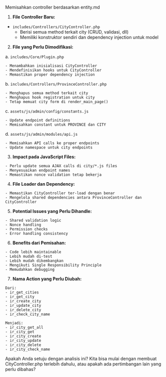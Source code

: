 Memisahkan controller berdasarkan entity.md

1. **File Controller Baru:**
- `includes/Controllers/CityController.php`
  - Berisi semua method terkait city (CRUD, validasi, dll)
  - Memiliki konstruktor sendiri dan dependency injection untuk model

2. **File yang Perlu Dimodifikasi:**

a. `includes/Core/Plugin.php`
```plaintext
- Menambahkan inisialisasi CityController
- Mendefinisikan hooks untuk CityController
- Memastikan proper dependency injection
```

b. `includes/Controllers/ProvinceController.php`
```plaintext
- Menghapus semua method terkait city
- Menghapus hook registration untuk city
- Tetap memuat city form di render_main_page()
```

c. `assets/js/admin/config/constants.js`
```plaintext
- Update endpoint definitions
- Memisahkan constant untuk PROVINCE dan CITY
```

d. `assets/js/admin/modules/api.js`
```plaintext
- Memisahkan API calls ke proper endpoints
- Update namespace untuk city endpoints
```

3. **Impact pada JavaScript Files:**
```plaintext
- Perlu update semua AJAX calls di city/*.js files
- Menyesuaikan endpoint names
- Memastikan nonce validation tetap bekerja
```

4. **File Loader dan Dependency:**
```plaintext
- Memastikan CityController ter-load dengan benar
- Mengelola shared dependencies antara ProvinceController dan CityController
```

5. **Potential Issues yang Perlu Dihandle:**
```plaintext
- Shared validation logic
- Nonce handling
- Permission checks
- Error handling consistency
```

6. **Benefits dari Pemisahan:**
```plaintext
- Code lebih maintainable
- Lebih mudah di-test
- Lebih mudah dikembangkan
- Mengikuti Single Responsibility Principle
- Memudahkan debugging
```

7. **Nama Action yang Perlu Diubah:**
```plaintext
Dari:
- ir_get_cities
- ir_get_city
- ir_create_city
- ir_update_city
- ir_delete_city
- ir_check_city_name

Menjadi:
- ir_city_get_all
- ir_city_get
- ir_city_create
- ir_city_update
- ir_city_delete
- ir_city_check_name
```

Apakah Anda setuju dengan analisis ini? Kita bisa mulai dengan membuat CityController.php terlebih dahulu, atau apakah ada pertimbangan lain yang perlu dibahas?
